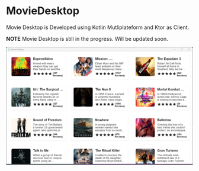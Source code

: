 # MovieDesktop
Movie Desktop is Developed using Kotlin Mutliplateform and Ktor as Client.

**NOTE**
Movie Desktop is still in the progress. Will be updated soon.

<img src="https://github.com/KhubaibKhan4/MovieDesktop/blob/master/screenshot/1.png" />
